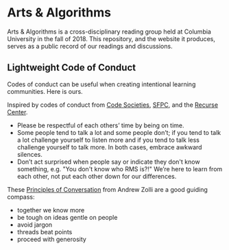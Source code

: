 # Arts & Algorithms

Arts & Algorithms is a cross-disciplinary reading group held at Columbia University in the fall of 2018. This repository, and the website it produces, serves as a public record of our readings and discussions.

## Lightweight Code of Conduct

Codes of conduct can be useful when creating intentional learning communities. Here is ours.

Inspired by codes of conduct from [Code Societies](https://github.com/SFPC/codesocieties/blob/master/code-of-conduct.md), [SFPC](https://github.com/SFPC/codeofconduct/blob/master/README.md), and the [Recurse Center](https://www.recurse.com/code-of-conduct).

- Please be respectful of each others’ time by being on time.
- Some people tend to talk a lot and some people don’t; if you tend to talk a lot challenge yourself to listen more and if you tend to talk less challenge yourself to talk more. In both cases, embrace awkward silences.
- Don’t act surprised when people say or indicate they don't know something, e.g. "You don't know who RMS is?!" We’re here to learn from each other, not put each other down for our differences. 

These [Principles of Conversation](https://twitter.com/andrew_zolli/status/476360075398119424) from Andrew Zolli are a good guiding compass:

- together we know more
- be tough on ideas gentle on people
- avoid jargon
- threads beat points
- proceed with generosity
